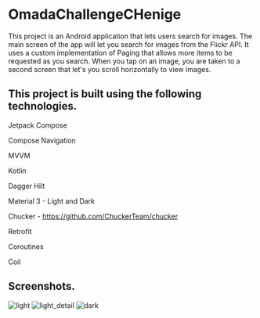 # OmadaChallengeCHenige

This project is an Android application that lets users search for images. The main screen of the app will let you search for images from the Flickr API. It uses a custom implementation of Paging that allows more items to be requested as you search. When you tap on an image, you are taken to a second screen that let's you scroll horizontally to view images.

## This project is built using the following technologies.

Jetpack Compose

Compose Navigation

MVVM

Kotlin

Dagger Hilt

Material 3 - Light and Dark

Chucker - https://github.com/ChuckerTeam/chucker

Retrofit

Coroutines

Coil

## Screenshots.

![light](https://github.com/cameronhenige/OmadaChallengeCHenige/assets/10343448/39de02e5-8d61-4e73-94ce-b2dd58145c3f)
![light_detail](https://github.com/cameronhenige/OmadaChallengeCHenige/assets/10343448/7bb2a5dd-b5c2-4312-911d-af8906d4cd8a)
![dark](https://github.com/cameronhenige/OmadaChallengeCHenige/assets/10343448/d89fc8d7-f0f6-4c3e-a88d-302655f271a9)
